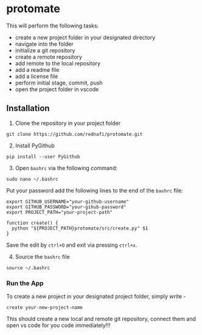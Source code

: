 # protomate
This will perform the following tasks:

* create a new project folder in your designated directory 
* navigate into the folder  
* initialize a git repository
* create a remote repository
* add remote to the local repository 
* add a readme file
* add a license file 
* perform initial stage, commit, push 
* open the project folder in vscode


## Installation

1. Clone the repository in your project folder

```
git clone https://github.com/rednafi/protomate.git
```

2. Install PyGithub

```
pip install --user PyGithub
```

3. Open ```bashrc``` via the following command:

```
sudo nano ~/.bashrc
```
Put your password add the following lines to the end of the ```bashrc``` file:

```
export GITHUB_USERNAME="your-github-username"
export GITHUB_PASSWORD="your-gihub-password"
export PROJECT_PATH="your-project-path"

function create() {
  python "${PROJECT_PATH}protomate/src/create.py" $1
}

```

Save the edit by ```ctrl+O``` and exit via pressing ```ctrl+x```.

4. Source the ```bashrc``` file 

```
source ~/.bashrc

```

### Run the App

To create a new project in your designated project folder, simply write -

```
create your-new-project-name

```

This should create a new local and remote git repository, connect them and open vs code for you code immediately!!!